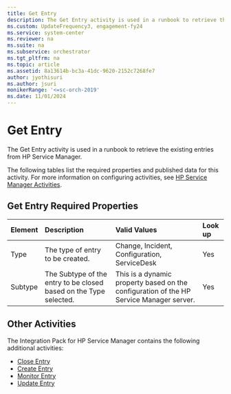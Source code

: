 ```yaml
---
title: Get Entry
description: The Get Entry activity is used in a runbook to retrieve the existing entries from HP Service Manager.
ms.custom: UpdateFrequency3, engagement-fy24
ms.service: system-center
ms.reviewer: na
ms.suite: na
ms.subservice: orchestrator
ms.tgt_pltfrm: na
ms.topic: article
ms.assetid: 8a13614b-bc3a-41dc-9620-2152c7268fe7
author: jyothisuri
ms.author: jsuri
monikerRange: '<=sc-orch-2019'
ms.date: 11/01/2024
---
```


# Get Entry

The Get Entry activity is used in a runbook to retrieve the existing entries from HP Service Manager.

The following tables list the required properties and published data for this activity. For more information on configuring activities, see [HP Service Manager Activities](service-manager-activities.md).

## Get Entry Required Properties

| Element | Description   | Valid Values   | Look up |
|:---|:---|:---|:---|
| Type   | The type of entry to be created.  | Change, Incident, Configuration, ServiceDesk   | Yes   |
| Subtype | The Subtype of the entry to be closed based on the Type selected. | This is a dynamic property based on the configuration of the HP Service Manager server. | Yes   |

## Other Activities

The Integration Pack for HP Service Manager contains the following additional activities:

- [Close Entry](close-entry.md)
- [Create Entry](create-entry.md)
- [Monitor Entry](monitor-entry.md)
- [Update Entry](update-entry.md)

